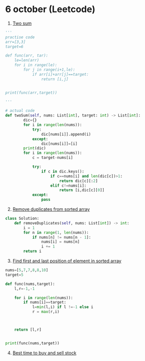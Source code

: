 # 6 october (Leetcode)


1. [Two sum](https://leetcode.com/problems/two-sum/)

```python
'''
practise code
arr=[3,3]
target=6

def func(arr, tar):
	le=len(arr)
	for i in range(le):
		for j in range(i+1,le):
			if arr[i]+arr[j]==target:
				return [i,j]


print(func(arr,target))

'''

# actual code
def twoSum(self, nums: List[int], target: int) -> List[int]:
        dic={}
        for i in range(len(nums)):
            try:
                dic[nums[i]].append(i)
            except:
                dic[nums[i]]=[i]
        print(dic)
        for i in range(len(nums)):
            c = target-nums[i]

            try:
                if c in dic.keys():
                    if c==nums[i] and len(dic[c])>1:
                        return dic[c][:2]
                    elif c!=nums[i]:
                        return [i,dic[c][0]]
            except:
                pass

```
2. [Remove duplicates from sorted array](https://leetcode.com/problems/remove-duplicates-from-sorted-array/)

```python
class Solution:
    def removeDuplicates(self, nums: List[int]) -> int:
        i = 1
        for n in range(1, len(nums)):
            if nums[n] != nums[n - 1]:
                nums[i] = nums[n]
                i += 1
        return i

```
3. [Find first and last position of element in sorted array](https://leetcode.com/problems/find-first-and-last-position-of-element-in-sorted-array/)

```python
nums=[5,7,7,8,8,10]
target=5

def func(nums,target):
	l,r=-1,-1

	for i in range(len(nums)):
		if nums[i]==target:
			l=min(l,i) if l !=-1 else i
			r = max(r,i)



	return [l,r]


print(func(nums,target))
```
4. [Best time to buy and sell stock](https://leetcode.com/problems/best-time-to-buy-and-sell-stock/)

```python

```
